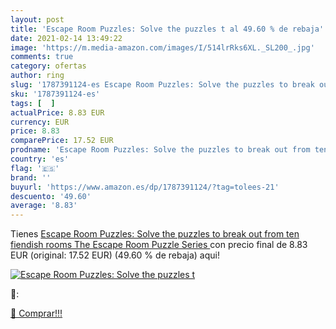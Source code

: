 ```yaml
---
layout: post
title: 'Escape Room Puzzles: Solve the puzzles t al 49.60 % de rebaja'
date: 2021-02-14 13:49:22
image: 'https://m.media-amazon.com/images/I/514lrRks6XL._SL200_.jpg'
comments: true
category: ofertas
author: ring
slug: '1787391124-es Escape Room Puzzles: Solve the puzzles to break out from...'
sku: '1787391124-es'
tags: [  ]
actualPrice: 8.83 EUR
currency: EUR
price: 8.83
comparePrice: 17.52 EUR
prodname: 'Escape Room Puzzles: Solve the puzzles to break out from ten fiendish rooms  The Escape Room Puzzle Series '
country: 'es'
flag: '🇪🇸'
brand: ''
buyurl: 'https://www.amazon.es/dp/1787391124/?tag=tolees-21'
descuento: '49.60'
average: '8.83'
---
```


Tienes [Escape Room Puzzles: Solve the puzzles to break out from ten fiendish rooms  The Escape Room Puzzle Series ](https://www.amazon.es/dp/1787391124/?tag=tolees-21) con precio final de  8.83 EUR (original: 17.52 EUR) (49.60 %  de rebaja) aqui!

[![Escape Room Puzzles: Solve the puzzles t](https://m.media-amazon.com/images/I/514lrRks6XL._SL200_.jpg)](https://www.amazon.es/dp/1787391124/?tag=tolees-21)

🔎:


[🛒 Comprar!!!](https://www.amazon.es/dp/1787391124/?tag=tolees-21)

